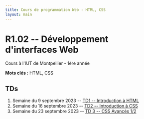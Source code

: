 ```yaml
---
title: Cours de programmation Web - HTML, CSS
layout: main
---
```


# R1.02 -- Développement d'interfaces Web
Cours à l'IUT de Montpellier - 1ère année

**Mots clés :** HTML, CSS

## TDs

1. Semaine du 9 septembre 2023 -- [TD1 -- Introduction à HTML](tutorials/tutorial1.html)
1. Semaine du 16 septembre 2023 -- [TD2 -- Introduction à CSS ](tutorials/tutorial2.html)
1. Semaine du 23 septembre 2023 -- [TD 3 -- CSS Avancés 1/2](tutorials/tutorial3.html)
<!-- 1. Semaine du 30septembre 2023 -- [TD 4 -- CSS Avancés 2/2](tutorials/tutorial4.html) et présentation site SAE 1.05   -->
<!-- 1. Semaine du 7 octobre 2023 -- [ Fin TD 4 -- CSS Avancés 2/2](tutorials/tutorial4.html)  -->
<!-- 1. Semaine du 14 octobre 2023 -- [TD 5 -- Les Formulaires](tutorials/tutorial5.html) et travail sur SAE 1.05 -->
<!-- * 20 octobre rendu livrable SAE 1.05  -->
<!-- 1. Semaine du 21 octobre 2023 -- Entamer [TD 6 -- Responsive Design](tutorials/tutorial6.html) -->
<!-- 1. Semaine du 4 novembre 2023 -- Finir le [TD 6 -- Responsive Design](tutorials/tutorial6.html) et présentation site de la SAE 1.06 -->
<!-- 1. Semaine du 11, 18 ou 25 novembre 2023 -- Fin des TDs et séance de travail sur la SAE 1.06 -->
<!-- * 1 décembre rendu livrable SAE 1.05  -->
<!-- 1. Semaine du 2 ou du 9 decembre 2023 -- Séance d'évaluation des sites de la SAE 1.06  -->

<!--## Compléments optionnels-->
 
<!--1. [Coder des colonnes responsive à la Bootstrap](assets/tut5-complement.html)-->

<!-- ## Instructions pour les SAÉ
* [Consigne pour la SAÉ 1.05](SAE_105.html)
* [Consigne pour la SAÉ 1.06](SAE_106.html) -->

<!-- ## Petite interrogation de CSS
* [Exemple et consignes](exempleTest.html) -->


